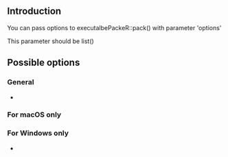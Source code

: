 ## Introduction

You can pass options to executalbePackeR::pack() with parameter 'options'

This parameter should be list()

## Possible options

### General

- 

### For macOS only

### For Windows only

- 
